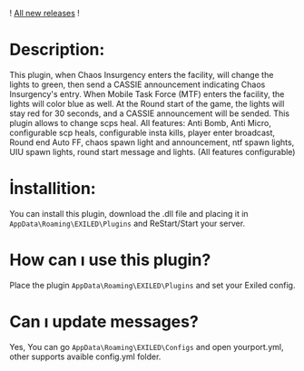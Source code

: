! [All new releases](https://github.com/Treaxy/AnomalyHub/releases) !

# Description:

This plugin, when Chaos Insurgency enters the facility, will change the lights to green, then send a CASSIE announcement indicating Chaos Insurgency's entry. When Mobile Task Force (MTF) enters the facility, the lights will color blue as well. At the Round start of the game, the lights will stay red for 30 seconds, and a CASSIE announcement will be sended. This plugin allows to change scps heal. All features: Anti Bomb, Anti Micro, configurable scp heals, configurable insta kills, player enter broadcast, Round end Auto FF, chaos spawn light and announcement, ntf spawn lights, UIU spawn lights, round start message and lights. (All features configurable) 



# İnstallition:

You can install this plugin, download the .dll file and placing it in ``AppData\Roaming\EXILED\Plugins`` and ReStart/Start your server.


# How can ı use this plugin?

Place the plugin ``AppData\Roaming\EXILED\Plugins`` and set your Exiled config.


# Can ı update messages?

Yes, 
You can go ``AppData\Roaming\EXILED\Configs`` and open yourport.yml, other supports avaible config.yml folder.
